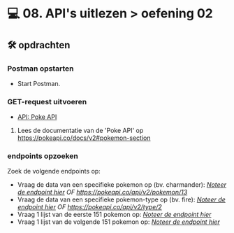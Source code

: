 # 💻 08. API's uitlezen > oefening 02

## 🛠️ opdrachten

### Postman opstarten

 - Start Postman.

### GET-request uitvoeren

- [API: Poke API](https://pokeapi.co/)

1. Lees de documentatie van de 'Poke API' op https://pokeapi.co/docs/v2#pokemon-section

### endpoints opzoeken

Zoek de volgende endpoints op:
- Vraag de data van een specifieke pokemon op (bv. charmander): *[Noteer de endpoint hier](https://pokeapi.co/api/v2/pokemon/weedle) OF https://pokeapi.co/api/v2/pokemon/13*
- Vraag de data van een specifieke pokemon-type op (bv. fire): *[Noteer de endpoint hier](https://pokeapi.co/api/v2/type/fighting) OF https://pokeapi.co/api/v2/type/2*
- Vraag 1 lijst van de eerste 151 pokemon op: *[Noteer de endpoint hier](https://pokeapi.co/api/v2/pokemon/?limit=151)*
- Vraag 1 lijst van de volgende 151 pokemon op: *[Noteer de endpoint hier](https://pokeapi.co/api/v2/pokemon/?limit=151&offset=151)*
